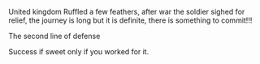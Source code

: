 United kingdom Ruffled a few feathers, after war the soldier sighed for relief, the journey is long but it is definite, there is something to commit!!!

The second line of defense

Success if sweet only if you worked for it.
